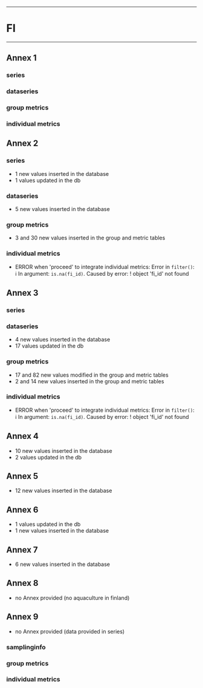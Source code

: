 -----------------------------------------------------------
# FI
-----------------------------------------------------------

## Annex 1

### series

### dataseries


### group metrics


### individual metrics

## Annex 2

### series
* 1 new values inserted in the database
* 1 values updated in the db
  
### dataseries
* 5 new values inserted in the database

### group metrics
* 3 and 30 new values inserted in the group and metric tables

### individual metrics
* ERROR when 'proceed' to integrate individual metrics:
Error in `filter()`:
ℹ In argument: `is.na(fi_id)`.
Caused by error:
! object 'fi_id' not found


## Annex 3

### series

### dataseries
*  4 new values inserted in the database
* 17 values updated in the db


### group metrics
* 17 and 82 new values modified in the group and metric tables
* 2 and 14 new values inserted in the group and metric tables

### individual metrics
* ERROR when 'proceed' to integrate individual metrics:
Error in `filter()`:
ℹ In argument: `is.na(fi_id)`.
Caused by error:
! object 'fi_id' not found


## Annex 4
* 10 new values inserted in the database
* 2 values updated in the db


## Annex 5
* 12 new values inserted in the database

## Annex 6
* 1 values updated in the db
* 1 new values inserted in the database

## Annex 7
* 6 new values inserted in the database


## Annex 8
* no Annex provided (no aquaculture in finland)

## Annex 9
* no Annex provided (data provided in series)

### samplinginfo


### group metrics


### individual metrics



